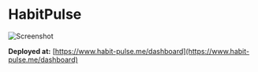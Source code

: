 # HabitPulse 

![Screenshot](./images/logo.svg)


**Deployed at:** [https://www.habit-pulse.me/dashboard](https://www.habit-pulse.me/dashboard)

